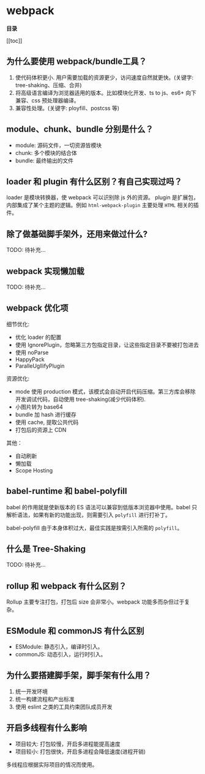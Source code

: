 # webpack

**目录**

[[toc]]

## 为什么要使用 webpack/bundle工具？

1. 使代码体积更小. 用户需要加载的资源更少，访问速度自然就更快。(关键字: tree-shaking、压缩、合并)
2. 将高级语言编译为浏览器适用的版本。比如模块化开发、ts to js、es6+ 向下兼容、css 预处理器编译。
3. 兼容性处理。(关键字: ployfill、postcss 等)

## module、chunk、bundle 分别是什么？

- module: 源码文件，一切资源皆模块
- chunk: 多个模块的结合体
- bundle: 最终输出的文件

## loader 和 plugin 有什么区别？有自己实现过吗？

loader 是模块转换器，使 webpack 可以识别除 js 外的资源。
plugin 是扩展包，内部集成了某个主题的逻辑。例如 `html-webpack-plugin` 主要处理 `HTML` 相关的插件。

## 除了做基础脚手架外，还用来做过什么?

TODO: 待补充...

## webpack 实现懒加载

TODO: 待补充...

## webpack 优化项

细节优化:

- 优化 loader 的配置
- 使用 IgnorePlugin，忽略第三方包指定目录，让这些指定目录不要被打包进去
- 使用 noParse
- HappyPack
- ParalleUgllifyPlugin

资源优化:

- mode 使用 production 模式，该模式会自动开启代码压缩。第三方库会移除开发调试代码，自动使用 tree-shaking(减少代码体积).
- 小图片转为 base64
- bundle 加 hash 进行缓存
- 使用 cache, 提取公共代码
- 打包后的资源上 CDN

其他：

- 自动刷新
- 懒加载
- Scope Hosting

## babel-runtime 和 babel-polyfill

babel 的作用就是使新版本的 ES 语法可以兼容到低版本浏览器中使用。babel 只解析语法，如果有新的功能出现，则需要引入 `polyfill` 进行打补丁。

babel-polyfill 由于本身体积过大，最佳实践是按需引入所需的 `polyfill`。

## 什么是 Tree-Shaking

TODO: 待补充...

## rollup 和 webpack 有什么区别？

Rollup 主要专注打包，打包后 size 会非常小。webpack 功能多而杂但过于复杂。

## ESModule 和 commonJS 有什么区别

- ESModule: 静态引入，编译时引入。
- commonJS: 动态引入，运行时引入。

## 为什么要搭建脚手架，脚手架有什么用？

1. 统一开发环境
2. 统一构建流程和产出标准
3. 使用 eslint 之类的工具约束团队成员开发

## 开启多线程有什么影响

- 项目较大: 打包较慢，开启多进程能提高速度
- 项目较小: 打包很快，开启多进程会降低速度(进程开销)

多线程应根据实际项目的情况而使用。
